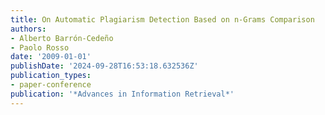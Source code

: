 ```yaml
---
title: On Automatic Plagiarism Detection Based on n-Grams Comparison
authors:
- Alberto Barrón-Cedeño
- Paolo Rosso
date: '2009-01-01'
publishDate: '2024-09-28T16:53:18.632536Z'
publication_types:
- paper-conference
publication: '*Advances in Information Retrieval*'
---
```


